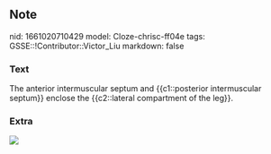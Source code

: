 ## Note
nid: 1661020710429
model: Cloze-chrisc-ff04e
tags: GSSE::!Contributor::Victor_Liu
markdown: false

### Text
The anterior intermuscular septum and {{c1::posterior intermuscular septum}} enclose the {{c2::lateral compartment of the leg}}.

### Extra
<img src="paste-ac461ff3c5c846ac875c1cca945a4be639862000.jpg">

